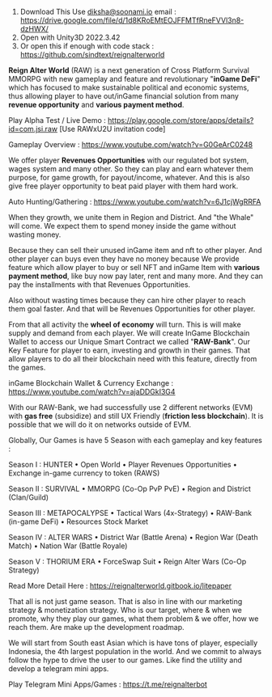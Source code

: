 1. Download This Use diksha@soonami.io email : https://drive.google.com/file/d/1d8KRoEMtEOJFFMTfRneFVVl3n8-dzHWX/
2. Open with Unity3D 2022.3.42
3. Or open this if enough with code stack : https://github.com/sindtext/reignalterworld

**Reign Alter World** (RAW) is a next generation of Cross Platform Survival MMORPG with new gameplay and feature and revolutionary "**inGame DeFi**" which has focused to make sustainable political and economic systems, thus allowing player to have out/inGame financial solution from many **revenue opportunity** and **various payment method**.

Play Alpha Test / Live Demo :
https://play.google.com/store/apps/details?id=com.jsi.raw
[Use RAWxU2U invitation code]

Gameplay Overview :
https://www.youtube.com/watch?v=G0GeArC0248

We offer player **Revenues Opportunities** with our regulated bot system, wages system and many other. So they can play and earn whatever them purpose, for game growth, for payout/income, whatever. And this is also give free player opportunity to beat paid player with them hard work.

Auto Hunting/Gathering :
https://www.youtube.com/watch?v=6J1cjWgRRFA

When they growth, we unite them in Region and District. And "the Whale" will come. We expect them to spend money inside the game without wasting money.

Because they can sell their unused inGame item and nft to other player. And other player can buys even they have no money because We provide feature which allow player to buy or sell NFT and inGame Item with **various payment method**, like buy now pay later, rent and many more. And they can pay the installments with that Revenues Opportunities.

Also without wasting times because they can hire other player to reach them goal faster. And that will be Revenues Opportunities for other player.

From that all activity the **wheel of economy** will turn. This is will make supply and demand from each player. We will create InGame Blockchain Wallet to access our Unique Smart Contract we called "**RAW-Bank**". Our Key Feature for player to earn, investing and growth in their games. That allow players to do all their blockchain need with this feature, directly from the games.

inGame Blockchain Wallet & Currency Exchange :
https://www.youtube.com/watch?v=ajaDDGkI3G4

With our RAW-Bank, we had successfully use 2 different networks (EVM) with **gas free** (subsidize) and still UX Friendly (**friction less blockchain**). It is possible that we will do it on networks outside of EVM.

Globally, Our Games is have 5 Season with each gameplay and key features :

Season I : HUNTER
• Open World
• Player Revenues Opportunities
• Exchange in-game currency to token (RAWS)

Season II : SURVIVAL
• MMORPG (Co-Op PvP PvE)
• Region and District (Clan/Guild)

Season III : METAPOCALYPSE
• Tactical Wars (4x-Strategy)
• RAW-Bank (in-game DeFi)
• Resources Stock Market

Season IV : ALTER WARS
• District War (Battle Arena)
• Region War (Death Match)
• Nation War (Battle Royale)

Season V : THORIUM ERA
• ForceSwap Suit
• Reign Alter Wars (Co-Op Strategy)

Read More Detail Here :
https://reignalterworld.gitbook.io/litepaper

That all is not just game season. That is also in line with our marketing strategy & monetization strategy. Who is our target, where & when we promote, why they play our games, what them problem & we offer, how we reach them. Are make up the development roadmap.

We will start from South east Asian which is have tons of player, especially Indonesia, the 4th largest population in the world. And we commit to always follow the hype to drive the user to our games. Like find the utility and develop a telegram mini apps.

Play Telegram Mini Apps/Games :
https://t.me/reignalterbot
